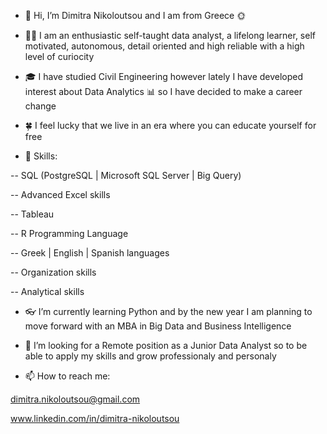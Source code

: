- 👋 Hi, I’m Dimitra Nikoloutsou and I am from Greece 🌞

- 👩‍💻 I am an enthusiastic self-taught data analyst, a lifelong learner, self motivated, autonomous, detail oriented and high reliable with a high level of curiocity

- 🎓 I have studied Civil Engineering however lately I have developed interest about Data Analytics 📊 so I have decided to make a career change 

- 🍀 I feel lucky that we live in an era where you can educate yourself for free

- 💪 Skills: 

-- SQL (PostgreSQL | Microsoft SQL Server | Big Query)

-- Advanced Excel skills

-- Tableau

-- R Programming Language

-- Greek | English | Spanish languages

-- Organization skills

-- Analytical skills

- 👓 I’m currently learning Python and by the new year I am planning to move forward with an MBA in Big Data and Business Intelligence

- 👀 I’m looking for a Remote position as a Junior Data Analyst so to be able to apply my skills and grow professionaly and personaly

- 📫 How to reach me:

dimitra.nikoloutsou@gmail.com

www.linkedin.com/in/dimitra-nikoloutsou

<!---
Dimitra-Nikoloutsou/Dimitra-Nikoloutsou is a ✨ special ✨ repository because its `README.md` (this file) appears on your GitHub profile.
You can click the Preview link to take a look at your changes.
--->
